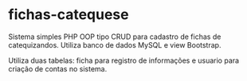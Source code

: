 # fichas-catequese

Sistema simples PHP OOP tipo CRUD para cadastro de fichas de catequizandos. 
Utiliza banco de dados MySQL e view Bootstrap.

Utiliza duas tabelas: ficha para registro de informações e usuario para criação de contas no sistema.
